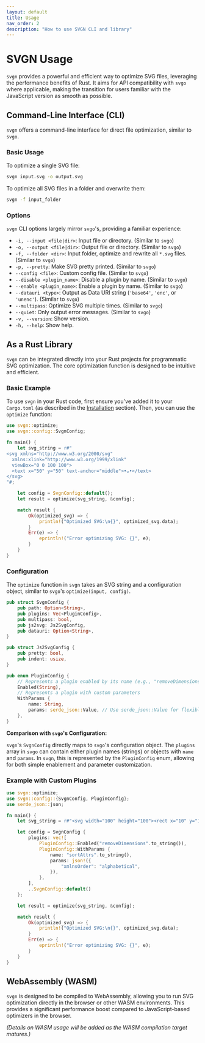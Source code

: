 ```yaml
---
layout: default
title: Usage
nav_order: 2
description: "How to use SVGN CLI and library"
---
```


# SVGN Usage

`svgn` provides a powerful and efficient way to optimize SVG files, leveraging the performance benefits of Rust. It aims for API compatibility with `svgo` where applicable, making the transition for users familiar with the JavaScript version as smooth as possible.

## Command-Line Interface (CLI)

`svgn` offers a command-line interface for direct file optimization, similar to `svgo`.

### Basic Usage

To optimize a single SVG file:

```bash
svgn input.svg -o output.svg
```

To optimize all SVG files in a folder and overwrite them:

```bash
svgn -f input_folder
```

### Options

`svgn` CLI options largely mirror `svgo`'s, providing a familiar experience:

-   `-i, --input <file|dir>`: Input file or directory. (Similar to `svgo`)
-   `-o, --output <file|dir>`: Output file or directory. (Similar to `svgo`)
-   `-f, --folder <dir>`: Input folder, optimize and rewrite all `*.svg` files. (Similar to `svgo`)
-   `-p, --pretty`: Make SVG pretty printed. (Similar to `svgo`)
-   `--config <file>`: Custom config file. (Similar to `svgo`)
-   `--disable <plugin_name>`: Disable a plugin by name. (Similar to `svgo`)
-   `--enable <plugin_name>`: Enable a plugin by name. (Similar to `svgo`)
-   `--datauri <type>`: Output as Data URI string (`'base64'`, `'enc'`, or `'unenc'`). (Similar to `svgo`)
-   `--multipass`: Optimize SVG multiple times. (Similar to `svgo`)
-   `--quiet`: Only output error messages. (Similar to `svgo`)
-   `-v, --version`: Show version.
-   `-h, --help`: Show help.

## As a Rust Library

`svgn` can be integrated directly into your Rust projects for programmatic SVG optimization. The core optimization function is designed to be intuitive and efficient.

### Basic Example

To use `svgn` in your Rust code, first ensure you've added it to your `Cargo.toml` (as described in the [Installation](/#installation) section). Then, you can use the `optimize` function:

```rust
use svgn::optimize;
use svgn::config::SvgnConfig;

fn main() {
    let svg_string = r#"
<svg xmlns="http://www.w3.org/2000/svg"
  xmlns:xlink="http://www.w3.org/1999/xlink"
  viewBox="0 0 100 100">
  <text x="50" y="50" text-anchor="middle">•ᴗ•</text>
</svg>
"#;

    let config = SvgnConfig::default();
    let result = optimize(svg_string, &config);

    match result {
        Ok(optimized_svg) => {
            println!("Optimized SVG:\n{}", optimized_svg.data);
        }
        Err(e) => {
            eprintln!("Error optimizing SVG: {}", e);
        }
    }
}
```

### Configuration

The `optimize` function in `svgn` takes an SVG string and a configuration object, similar to `svgo`'s `optimize(input, config)`.

```rust
pub struct SvgnConfig {
    pub path: Option<String>,
    pub plugins: Vec<PluginConfig>,
    pub multipass: bool,
    pub js2svg: Js2SvgConfig,
    pub datauri: Option<String>,
}

pub struct Js2SvgConfig {
    pub pretty: bool,
    pub indent: usize,
}

pub enum PluginConfig {
    // Represents a plugin enabled by its name (e.g., "removeDimensions")
    Enabled(String),
    // Represents a plugin with custom parameters
    WithParams {
        name: String,
        params: serde_json::Value, // Use serde_json::Value for flexible parameters
    },
}
```

**Comparison with `svgo`'s Configuration:**

`svgn`'s `SvgnConfig` directly maps to `svgo`'s configuration object. The `plugins` array in `svgo` can contain either plugin names (strings) or objects with `name` and `params`. In `svgn`, this is represented by the `PluginConfig` enum, allowing for both simple enablement and parameter customization.

### Example with Custom Plugins

```rust
use svgn::optimize;
use svgn::config::{SvgnConfig, PluginConfig};
use serde_json::json;

fn main() {
    let svg_string = r#"<svg width="100" height="100"><rect x="10" y="10" width="80" height="80" fill="red"/></svg>"#;

    let config = SvgnConfig {
        plugins: vec![
            PluginConfig::Enabled("removeDimensions".to_string()),
            PluginConfig::WithParams {
                name: "sortAttrs".to_string(),
                params: json!({
                    "xmlnsOrder": "alphabetical",
                }),
            },
        ],
        ..SvgnConfig::default()
    };

    let result = optimize(svg_string, &config);

    match result {
        Ok(optimized_svg) => {
            println!("Optimized SVG:\n{}", optimized_svg.data);
        }
        Err(e) => {
            eprintln!("Error optimizing SVG: {}", e);
        }
    }
}
```

## WebAssembly (WASM)

`svgn` is designed to be compiled to WebAssembly, allowing you to run SVG optimization directly in the browser or other WASM environments. This provides a significant performance boost compared to JavaScript-based optimizers in the browser.

*(Details on WASM usage will be added as the WASM compilation target matures.)*
